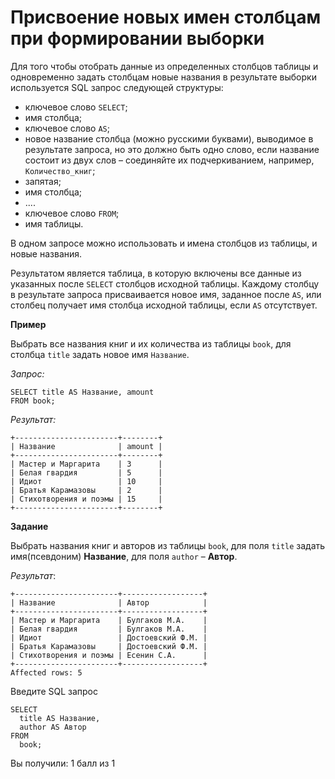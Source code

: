 # Присвоение новых имен столбцам при формировании выборки

Для того чтобы отобрать данные из определенных столбцов таблицы и одновременно задать столбцам новые названия в результате выборки используется SQL запрос следующей структуры: 

- ключевое слово `SELECT`; 
- имя столбца;
- ключевое слово `AS`; 
- новое название столбца (можно русскими буквами), выводимое в результате запроса, но это должно быть одно слово, если название состоит из двух слов – соединяйте их подчеркиванием, например, `Количество_книг`; 
- запятая; 
- имя столбца; 
- ....
- ключевое слово `FROM`; 
- имя таблицы.

В одном запросе можно использовать и имена столбцов из таблицы, и новые названия.

Результатом является таблица, в которую включены все данные из указанных после `SELECT` столбцов исходной таблицы. Каждому столбцу в результате запроса присваивается новое имя, заданное после `AS`, или столбец получает имя столбца исходной таблицы, если `AS` отсутствует.

**Пример**

Выбрать все названия книг и их количества из таблицы `book`, для столбца `title` задать новое имя `Название`.

*Запрос:*

```mysql
SELECT title AS Название, amount 
FROM book;
```

*Результат:*

```mysql
+-----------------------+--------+
| Название              | amount |
+-----------------------+--------+ 
| Мастер и Маргарита    | 3      |
| Белая гвардия         | 5      | 
| Идиот                 | 10     |
| Братья Карамазовы     | 2      |
| Стихотворения и поэмы | 15     |
+-----------------------+--------+
```

**Задание**

Выбрать названия книг и авторов из таблицы `book`, для поля `title` задать имя(псевдоним) **Название**, для поля `author` –  **Автор**.

*Результат*:

```mysql
+-----------------------+------------------+
| Название              | Автор            |
+-----------------------+------------------+
| Мастер и Маргарита    | Булгаков М.А.    |
| Белая гвардия         | Булгаков М.А.    |
| Идиот                 | Достоевский Ф.М. |
| Братья Карамазовы     | Достоевский Ф.М. |
| Стихотворения и поэмы | Есенин С.А.      |
+-----------------------+------------------+
Affected rows: 5
```

Введите SQL запрос

```mysql
SELECT 
  title AS Название, 
  author AS Автор 
FROM 
  book;
```

Вы получили: 1 балл из 1
